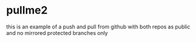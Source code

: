 # pullme2

this is an example of a push and pull from github with both repos as public and no mirrored protected branches only 
